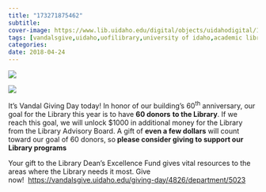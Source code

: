 ```yaml
---
title: "173271875462"
subtitle: 
cover-image: https://www.lib.uidaho.edu/digital/objects/uidahodigital/173271875462_0.jpg
tags: [vandalsgive,uidaho,uofilibrary,university of idaho,academic libraries]
categories: 
date: 2018-04-24
---
```


<p> <img class="img-fluid" class="img-fluid"  src="https://www.lib.uidaho.edu/digital/objects/uidahodigital/173271875462_0.jpg" /> </p>
<p> <img class="img-fluid" class="img-fluid"  src="https://www.lib.uidaho.edu/digital/objects/uidahodigital/173271875462_1.jpg" /> </p>
<div class="caption">
 <p>It’s Vandal Giving Day today! In honor of our building’s 60<sup>th</sup> anniversary, our goal for the Library this year is to have <b>60 donors</b> <b>to the Library</b>. If we reach this goal, we will unlock $1000 in additional money for the Library from the Library Advisory Board. A gift of <b>even a few dollars</b> will count toward our goal of 60 donors, so<b> please consider giving to support our Library programs</b>&nbsp;</p>
 <p>Your gift to the Library Dean’s Excellence Fund gives vital resources to the areas where the Library needs it most. Give now!&nbsp;&nbsp;<a href="https://vandalsgive.uidaho.edu/giving-day/4826/department/5023" target="_blank">https://vandalsgive.uidaho.edu/giving-day/4826/department/5023</a></p> 
</div>
